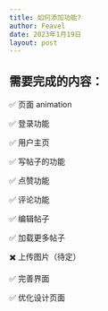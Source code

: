 ```yaml
---
title: 如何添加功能?
author: Feavel
date: 2023年1月19日
layout: post
---
```


## 需要完成的内容：

✅ 页面 animation

✅ 登录功能

✅ 用户主页

✅ 写帖子的功能

✅ 点赞功能

✅ 评论功能

✅ 编辑帖子

✅ 加载更多帖子

✖️ 上传图片（待定）

✅ 完善界面

✅ 优化设计页面
